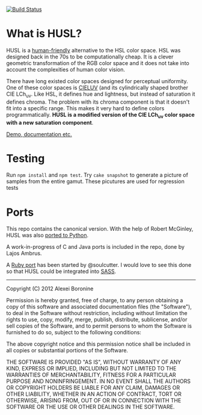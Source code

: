 [![Build Status](https://secure.travis-ci.org/boronine/husl.png)](http://travis-ci.org/boronine/husl)

# What is <abbr class="initialism">HUSL</abbr>?

HUSL is a [human-friendly](http://boronine.com/2012/03/26/Color-Spaces-for-Human-Beings/) alternative to the HSL color space. HSL was designed back in the 70s to be computationally cheap. It is a clever geometric transformation of the RGB color space and it does not take into account the complexities of human color vision.

There have long existed color spaces designed for perceptual uniformity. One of these color spaces is [CIELUV](http://en.wikipedia.org/wiki/CIELUV) (and its cylindrically shaped brother CIE LCh<sub>uv</sub>. Like HSL, it defines hue and lightness, but instead of saturation it defines chroma. The problem with its chroma component is that it doesn't fit into a specific range. This makes it very hard to define colors programmatically. **HUSL is a modified version of the CIE LCh<sub>uv</sub> color space with a new saturation component**.

[Demo, documentation etc.](http://boronine.com/husl)

# Testing

Run `npm install` and `npm test`. Try `cake snapshot` to generate a picture of samples from the entire gamut. These picutures are used for regression tests

# Ports

This repo contains the canonical version. With the help of Robert McGinley, HUSL was also [ported to Python](https://github.com/boronine/pyhusl).

A work-in-progress of C and Java ports is included in the repo, done by Lajos Ambrus.

A [Ruby port](https://github.com/soulcutter/husler) has been started by @soulcutter. I would love to see this done so that HUSL could be integrated into [SASS](http://sass-lang.com/).

***

Copyright (C) 2012 Alexei Boronine

Permission is hereby granted, free of charge, to any person obtaining a copy of this software and associated documentation files (the "Software"), to deal in the Software without restriction, including without limitation the rights to use, copy, modify, merge, publish, distribute, sublicense, and/or sell copies of the Software, and to permit persons to whom the Software is furnished to do so, subject to the following conditions:

The above copyright notice and this permission notice shall be included in all copies or substantial portions of the Software.

THE SOFTWARE IS PROVIDED "AS IS", WITHOUT WARRANTY OF ANY KIND, EXPRESS OR IMPLIED, INCLUDING BUT NOT LIMITED TO THE WARRANTIES OF MERCHANTABILITY, FITNESS FOR A PARTICULAR PURPOSE AND NONINFRINGEMENT. IN NO EVENT SHALL THE AUTHORS OR COPYRIGHT HOLDERS BE LIABLE FOR ANY CLAIM, DAMAGES OR OTHER LIABILITY, WHETHER IN AN ACTION OF CONTRACT, TORT OR OTHERWISE, ARISING FROM, OUT OF OR IN CONNECTION WITH THE SOFTWARE OR THE USE OR OTHER DEALINGS IN THE SOFTWARE.
